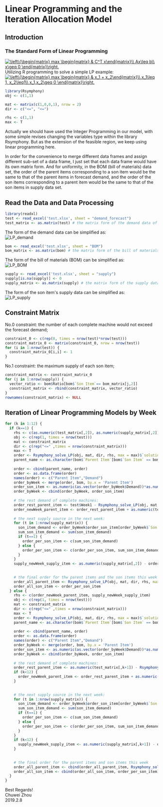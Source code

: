 # Linear Programming and the Iteration Allocation Model                
## Introduction                 
### The Standard Form of Linear Programming               
<a href="https://www.codecogs.com/eqnedit.php?latex=\left\{\begin{matrix}&space;max&space;\begin{matrix}&space;&&space;C^T&space;x\end{matrix}\\&space;Ax\leq&space;b\\&space;x\geq&space;0&space;\end{matrix}\right." target="_blank"><img src="https://latex.codecogs.com/gif.latex?\left\{\begin{matrix}&space;max&space;\begin{matrix}&space;&&space;C^T&space;x\end{matrix}\\&space;Ax\leq&space;b\\&space;x\geq&space;0&space;\end{matrix}\right." title="\left\{\begin{matrix} max \begin{matrix} & C^T x\end{matrix}\\ Ax\leq b\\ x\geq 0 \end{matrix}\right." /></a>            
Utilizing R programming to solve a simple LP example:              
<a href="https://www.codecogs.com/eqnedit.php?latex=\left\{\begin{matrix}&space;max&space;\begin{matrix}&space;&&space;x_1&space;&plus;&space;x_2\end{matrix}\\&space;x_1\leq&space;1,&space;x_2\leq1\\&space;x_1,x_2\geq&space;0&space;\end{matrix}\right." target="_blank"><img src="https://latex.codecogs.com/gif.latex?\left\{\begin{matrix}&space;max&space;\begin{matrix}&space;&&space;x_1&space;&plus;&space;x_2\end{matrix}\\&space;x_1\leq&space;1,&space;x_2\leq1\\&space;x_1,x_2\geq&space;0&space;\end{matrix}\right." title="\left\{\begin{matrix} max \begin{matrix} & x_1 + x_2\end{matrix}\\ x_1\leq 1, x_2\leq1\\ x_1,x_2\geq 0 \end{matrix}\right." /></a>                
```r
library(Rsymphony)
obj <- c(1,1)

mat <- matrix(c(1,0,0,1), nrow = 2) 
dir <- c("<=", "<=")

rhs <- c(1,1)
max <- T
```
Actually we should have used the Integer Programming in our model, with some simple revises changing the variables type within the library Rsymphony. But as the extension of the feasible region, we keep using linear programming here.               
                      
                      
In order for the convenience to merge different data frames and assign different sub-set of a data frame, I just set that each data frame would have its own matrix form. And for uniformity, in the BOM (bill of materials) data set, the order of the parent items corresponding to a son item would be the same to that of the parent items in forecast demand, and the order of the son items corresponding to a parent item would be the same to that of the son items in supply data set.           
               
## Read the Data and Data Processing               
```r
library(readxl)
test <- read_excel('test.xlsx', sheet = "demand_forecast")
test_matrix <- as.matrix(test) # the matrix form of the demand data of the parent items
```                
The form of the demand data can be simplified as:                     
![LP_demand](https://github.com/zhouchw5/Course_study_uk.github.io/blob/master/LP_demand.png)                  
```r
bom <- read_excel('test.xlsx', sheet = "BOM")
bom_matrix <- as.matrix(bom) # the matrix form of the bill of materials
```
The form of the bill of materials (BOM) can be simplified as:              
![LP_BOM](https://github.com/zhouchw5/Course_study_uk.github.io/blob/master/LP_BOM%E5%9B%BE%E7%89%871.png)                  
                    
```r
supply <- read_excel('test.xlsx', sheet = "supply")
supply[is.na(supply)] <- 0
supply_matrix <- as.matrix(supply) # the matrix form of the supply data set
```
The form of the son item's supply data can be simplified as:             
![LP_supply](https://github.com/zhouchw5/Course_study_uk.github.io/blob/master/LP_supply.png)                   
                
## Constraint Matrix          

No.0 constraint: the number of each complete machine would not exceed the forecast demand;      
```r
constraint_0 <- c(rep(0, times = nrow(test)*nrow(test)))
constraint_matrix_0 <- matrix(constraint_0, nrow = nrow(test))
for (i in 1:nrow(test)) {
  constraint_matrix_0[i,i] <- 1
}
```
No.1 constraint: the maximum supply of each son item;
```r
constraint_matrix <- constraint_matrix_0
for (j in 1:nrow(supply)) {
  vector_ratio <- bom$Ratio[bom$`Son Item`== bom_matrix[j,2]]
  constraint_matrix <- rbind(constraint_matrix, vector_ratio)
}
rownames(constraint_matrix) <- NULL
```
## Iteration of Linear Programming Models by Week                                     
```r
for (k in 1:12) {
  if (k==1) {
    rhs <- c(as.numeric(test_matrix[,2]), as.numeric(supply_matrix[,2]))
    obj <- c(rep(1, times = nrow(test)))
    mat <- constraint_matrix
    dir <- c(rep("<=" ,times = nrow(constraint_matrix)))
    max <- T
    order <- Rsymphony_solve_LP(obj, mat, dir, rhs, max = max)$`solution`
    parent_name <- as.character(bom$`Parent Item`[bom$`Son Item` == bom_matrix[1,2]])
    
    order <- cbind(parent_name, order)
    order <- as.data.frame(order)
    names(order) <- c("Parent Item","Demand")
    order_byWeek <- merge(order, bom, by.x = 'Parent Item')
    order_son_item <- as.numeric(as.vector(order_byWeek$Demand))*as.numeric(as.vector((order_byWeek$Ratio)))
    order_byWeek <- cbind(order_byWeek, order_son_item)
    
    # the rest demand of complete machines:
    order_rest_parent_item <- test$Week1 - Rsymphony_solve_LP(obj, mat, dir, rhs, max = max)$`solution`
    order_newWeek_parent_item <- order_rest_parent_item + as.numeric(test_matrix[,3])
    
    # the next supply source in the next week:
    for (t in 1:nrow(supply_matrix)) {
      son_item_demand <- order_byWeek$order_son_item[order_byWeek$`Son Item`==bom_matrix[t,2]]
      sum_son_item_demand <- sum(son_item_demand)
      if (t==1) {
        order_per_son_item <- c(sum_son_item_demand)
      } else {
        order_per_son_item <- c(order_per_son_item, sum_son_item_demand)
      }
    }
    supply_newWeek_supply_item <- as.numeric(supply_matrix[,2]) - order_per_son_item + as.numeric(supply_matrix[,3])
    
    
    # the final order for thw parent items and the son items this week
    order_all_parent_item <- Rsymphony_solve_LP(obj, mat, dir, rhs, max = max)$`solution`
    order_all_son_item <- order_per_son_item
  } else {
    rhs <- c(order_newWeek_parent_item, supply_newWeek_supply_item)
    obj <- c(rep(1, times = nrow(test)))
    mat <- constraint_matrix
    dir <- c(rep("<=" ,times = nrow(constraint_matrix)))
    max <- T
    order <- Rsymphony_solve_LP(obj, mat, dir, rhs, max = max)$`solution`
    parent_name <- as.character(bom$`Parent Item`[bom$`Son Item` == bom_matrix[1,2]])
    
    order <- cbind(parent_name, order)
    order <- as.data.frame(order)
    names(order) <- c("Parent Item","Demand")
    order_byWeek <- merge(order, bom, by.x = 'Parent Item')
    order_son_item <- as.numeric(as.vector(order_byWeek$Demand))*as.numeric(as.vector((order_byWeek$Ratio)))
    order_byWeek <- cbind(order_byWeek, order_son_item)
    
    # the rest demand of complete machines:
    order_rest_parent_item <- as.numeric(test_matrix[,k+1]) - Rsymphony_solve_LP(obj, mat, dir, rhs, max = max)$`solution`
    if (k<12) {
      order_newWeek_parent_item <- order_rest_parent_item + as.numeric(test_matrix[,k+2])
    }
    
    
    # the next supply source in the next week:
    for (t in 1:nrow(supply_matrix)) {
      son_item_demand <- order_byWeek$order_son_item[order_byWeek$`Son Item`==bom_matrix[t,2]]
      sum_son_item_demand <- sum(son_item_demand)
      if (t==1) {
        order_per_son_item <- c(sum_son_item_demand)
      } else {
        order_per_son_item <- c(order_per_son_item, sum_son_item_demand)
      }
    }
    if (k<12) {
      supply_newWeek_supply_item <- as.numeric(supply_matrix[,k+1]) - order_per_son_item + as.numeric(supply_matrix[,k+2])
    }
    
    
    # the final order for thw parent items and son items this week
    order_all_parent_item <- cbind(order_all_parent_item, Rsymphony_solve_LP(obj, mat, dir, rhs, max = max)$`solution`)
    order_all_son_item <- cbind(order_all_son_item, order_per_son_item)
  }
}
```
Best Regards!                              
Chuwei Zhou                
2019.2.8                  
